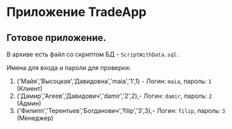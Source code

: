 # Приложение TradeApp

## Готовое приложение. 


В архиве есть файл со скриптом БД - ```ScriptWithData.sql.```

Имена для входа и пароли для проверки:

1. ('Майя','Высоцкая','Давидовна','maia','1',1) - Логин: ```maia```, пароль: ```1``` (Клиент)
2. ('Дамир','Агеев','Давидович','damir','2',2),- Логин: ```damir```, пароль: ```2``` (Админ)
3. ('Филипп','Терентьев','Богданович','filip','3',3),- Логин: ```filip```, пароль: ```3``` (Менеджер)